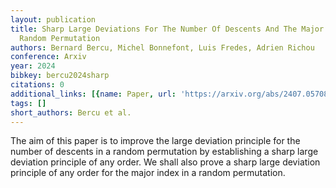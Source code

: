 ```yaml
---
layout: publication
title: Sharp Large Deviations For The Number Of Descents And The Major Index In A
  Random Permutation
authors: Bernard Bercu, Michel Bonnefont, Luis Fredes, Adrien Richou
conference: Arxiv
year: 2024
bibkey: bercu2024sharp
citations: 0
additional_links: [{name: Paper, url: 'https://arxiv.org/abs/2407.05708'}]
tags: []
short_authors: Bercu et al.
---
```

The aim of this paper is to improve the large deviation principle for the
number of descents in a random permutation by establishing a sharp large
deviation principle of any order. We shall also prove a sharp large deviation
principle of any order for the major index in a random permutation.